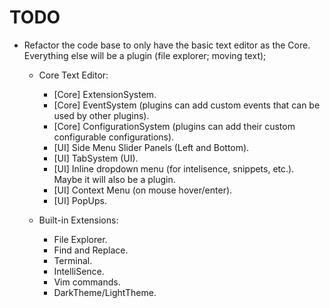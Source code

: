 # TODO

- Refactor the code base to only have the basic text editor as the Core. Everything else will be a plugin (file explorer; moving text);
  
  - Core Text Editor:
    - [Core] ExtensionSystem.
    - [Core] EventSystem (plugins can add custom events that can be used by other plugins).
    - [Core] ConfigurationSystem (plugins can add their custom configurable configurations).
    - [UI] Side Menu Slider Panels (Left and Bottom).
    - [UI] TabSystem (UI).
    - [UI] Inline dropdown menu (for intelisence, snippets, etc.). Maybe it will also be a plugin.
    - [UI] Context Menu (on mouse hover/enter).
    - [UI] PopUps.

  - Built-in Extensions:
    - File Explorer.
    - Find and Replace.
    - Terminal.
    - IntelliSence.
    - Vim commands.
    - DarkTheme/LightTheme.
